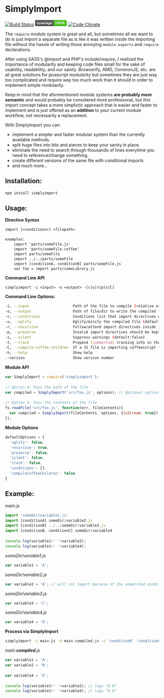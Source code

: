 # SimplyImport
[![Build Status](https://travis-ci.org/danielkalen/simplyimport.svg?branch=master)](https://travis-ci.org/danielkalen/simplyimport)
[![Coverage](.config/badges/coverage-node.png?raw=true)](https://github.com/danielkalen/simplyimport)
[![Code Climate](https://codeclimate.com/repos/57c332508cc944028900237a/badges/6b3dda1443fd085a1d3c/gpa.svg)](https://codeclimate.com/repos/57c332508cc944028900237a/feed)

The `require` module system is great and all, but sometimes all we want to do is just import a separate file as is like it was written inside the importing file without the hassle of writing those annoying `module.exports` and `require` declarations.

After using SASS's @import and PHP's include/require, I realized the importance of modularity and keeping code files small for the sake of usability, readability, and our sanity. Browserify, AMD, CommonJS, etc. are all great solutions for javascript modularity but sometimes they are just way too complicated and require way too much work than it should in order to implement simple modularity.

Keep in mind that the aformentioned module systems **are probably more semantic** and would probably be considered more profesisonal, but this import concept takes a more simplictic approach that is easier and faster to implement and is just offered as an **addition** to your current module workflow, not necessarily a replacement.

With SimplyImport you can:

* implement a simpler and faster modular system than the currently available methods.
* split huge files into bits and pieces to keep your sanity in place.
* eliminate the need to search through thousands of lines everytime you need to reference/change something.
* create different versions of the same file with conditional imports
* and much more...


Installation:
------
```bash
npm install simplyimport
```

Usage:
------
**Directive Syntax**
```
import [<conditions>] <filepath>

examples:
    import 'parts/someFile.js'
    import 'parts/someFile.coffee'
    import parts/someFile
    import ../../parts/someFile
    import [conditionA, conditionB] parts/someFile.js
    var foo = import parts/someLibrary.js
```

**Command Line API**
```
simplyimport -i <input> -o <output> -[c|u|r|p|s|C]
```

**Command Line Options:**

```bash
-i, --input                    Path of the file to compile (relative or absolute)
-o, --output                   Path of file/dir to write the compiled file to (stdout will be used if omitted)
-c, --conditions               Conditions list that import directives which have conditions should match against. Syntax: -c condA [condB...]
-u, --uglify                   Uglify/minify the compiled file (default:false)
-r, --recursive                Follow/attend import directives inside imported files, (--no-r to disable) (default:true)
-p, --preserve                 Invalid import directives should be kept in the file in a comment format (default:false)
-s, --silent                   Suppress warnings (default:false)
-t, --track                    Prepend [commented] tracking info in the output file so that future files importing this one will know which files are already imported (default:false)
-C, --compile-coffee-children  If a JS file is importing coffeescript files, the imported files will be compiled to JS first (default:false)
-h, --help                     Show help
--version                      Show version number
```

**Module API**
```javascript
var SimplyImport = require('simplyimport');

// Option A: Pass the path of the file
var compiled = SimplyImport('src/foo.js', options); // Optional options object

// Option A: Pass the contents of the file
fs.readFile('src/foo.js', function(err, fileContents){
  var compiled = SimplyImport(fileContents, options, {isStream: true});
});
```
**Module Options**
```javascript
defaultOptions = {
  'uglify': false,
  'recursive': true,
  'preserve': false,
  'silent': false,
  'track': false,
  'conditions': [],
  'compileCoffeeChildren': false
}
```







Example:
------
*main.js*
```javascript
import 'someDir/variable1.js'
import [conditionA] someDir/variable2.js
import [conditionB] ../../someDir/variable3.js
import [conditionB, conditionC] someDir/variable4

console.log(variable1+' '+variable2);
console.log(variable1+' '+variable4);
```

*someDir/variable1.js*
```javascript
var variable1 = 'A';
```

*someDir/variable2.js*
```javascript
var variable2 = 'B'; // will not import because of the unmatched conditions
```

*someDir/variable3.js*
```javascript
var variable3 = 'C';
```

*someDir/variable4.js*
```javascript
var variable4 = 'D';
```

**Process via SimplyImport**
```bash
simplyimport -i main.js -o main.compiled.js -c 'conditionB' 'conditionC'
```

*main.**compiled**.js*
```javascript
var variable1 = 'A';
var variable2 = 'B';

var variable4 = 'D';

console.log(variable1+' '+variable2); // logs "A B"
console.log(variable1+' '+variable4); // logs "A D"
```
